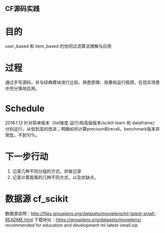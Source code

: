 ## CF源码实践

# 目的
user_based 和 item_based 的协同过滤算法理解与应用

# 过程
通过手写源码，并与经典模块进行比较，熟悉原理、效果和运行瓶颈，在现实场景中充分落地应用。

# Schedule
2018.1.13 针对简单版本（list维度 运行)和高级版本(scikit-learn 和 dataframe）分别运行，从低到高的改进；明确如何计算precison和recall。benchmark版本非常低，不到10%。

# 下一步行动 
1. 记录几种不同分组的方式，并做记录
2. 记录计算距离的几种不同方式，以及优缺点。

# 数据源 cf_scikit
数据源说明：http://files.grouplens.org/datasets/movielens/ml-latest-small-README.html
下载地址：https://grouplens.org/datasets/movielens/
recommended for education and development 
ml-latest-small.zip 

